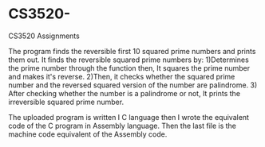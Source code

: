 # CS3520-
CS3520 Assignments

The program finds the reversible first 10 squared prime numbers and
prints them out.
It finds the reversible squared prime numbers by:
1)Determines the prime number through the function  then,
It squares the prime number and makes it's reverse.
2)Then, it checks whether the squared prime number and
the reversed squared version of the number are palindrome.
3) After checking whether the number is a palindrome or not,
It prints the irreversible squared prime number.

The uploaded program is written I C language then I wrote 
the equivalent code of the C program in Assembly language. 
Then the last file is the machine code equivalent of the Assembly code.
